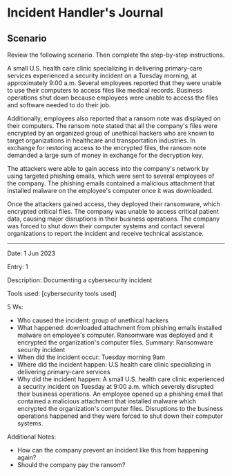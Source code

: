 # Incident Handler's Journal

## Scenario

Review the following scenario. Then complete the step-by-step instructions.

A small U.S. health care clinic specializing in delivering primary-care services experienced a security incident on a Tuesday morning, at approximately 9:00 a.m. Several employees reported that they were unable to use their computers to access files like medical records. Business operations shut down because employees were unable to access the files and software needed to do their job.

Additionally, employees also reported that a ransom note was displayed on their computers. The ransom note stated that all the company's files were encrypted by an organized group of unethical hackers who are known to target organizations in healthcare and transportation industries. In exchange for restoring access to the encrypted files, the ransom note demanded a large sum of money in exchange for the decryption key. 

The attackers were able to gain access into the company's network by using targeted phishing emails, which were sent to several employees of the company. The phishing emails contained a malicious attachment that installed malware on the employee's computer once it was downloaded.

Once the attackers gained access, they deployed their ransomware, which encrypted critical files. The company was unable to access critical patient data, causing major disruptions in their business operations. The company was forced to shut down their computer systems and contact several organizations to report the incident and receive technical assistance.

---

Date: 1 Jun 2023

Entry: 1

Description: Documenting a cybersecurity incident

Tools used: [cybersecurity tools used]

5 Ws: 

- Who caused the incident: group of unethical hackers
- What happened: downloaded attachment from phishing emails installed malware on employee's computer. Ransomware was deployed and it encrypted the organization's computer files. Summary: Ransomware security incident
- When did the incident occur: Tuesday morning 9am
- Where did the incident happen: U.S health care clinic specializing in delivering primary-care services
- Why did the incident happen: A small U.S. health care clinic experienced a security incident on Tuesday at 9:00 a.m. which severely disrupted their business operations. An employee opened up a phishing email that contained a malicious attachment that installed malware which encrypted the organization's computer files. Disruptions to the business operations happened and they were forced to shut down their computer systems.

Additional Notes: 
- How can the company prevent an incident like this from happening again?
- Should the company pay the ransom?